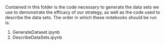 Contained in this folder is the code necessary to generate the data sets we use to demonstrate the efficacy of our strategy, as well as the code used to describe the data sets. The order in which these notebooks should be run is:

1. GenerateDataset.ipynb
2. DescribeDataSets.ipynb
